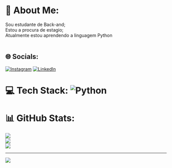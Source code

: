 # 💫 About Me:
Sou estudante de Back-and;<br>Estou a procura de estagio;<br>Atualmente estou aprendendo a linguagem Python <br><br>


## 🌐 Socials:
[![Instagram](https://img.shields.io/badge/Instagram-%23E4405F.svg?logo=Instagram&logoColor=white)](https://instagram.com/https://www.instagram.com/dinei.macedo?igsh=aGlkc2xjMGU1eGJ0) [![LinkedIn](https://img.shields.io/badge/LinkedIn-%230077B5.svg?logo=linkedin&logoColor=white)](https://linkedin.com/in/www.linkedin.com/in/claudinei-macedo-76a616124) 

# 💻 Tech Stack: ![Python](https://img.shields.io/badge/python-3670A0?style=for-the-badge&logo=python&logoColor=ffdd54) 
# 📊 GitHub Stats:
![](https://github-readme-stats.vercel.app/api?username=ClaudineiMacedo&theme=vue-dark&hide_border=false&include_all_commits=false&count_private=false)<br/>
![](https://github-readme-streak-stats.herokuapp.com/?user=ClaudineiMacedo&theme=vue-dark&hide_border=false)<br/>
![](https://github-readme-stats.vercel.app/api/top-langs/?username=ClaudineiMacedo&theme=vue-dark&hide_border=false&include_all_commits=false&count_private=false&layout=compact)

---
[![](https://visitcount.itsvg.in/api?id=ClaudineiMacedo&icon=0&color=0)](https://visitcount.itsvg.in)

<!-- Proudly created with GPRM ( https://gprm.itsvg.in ) -->
